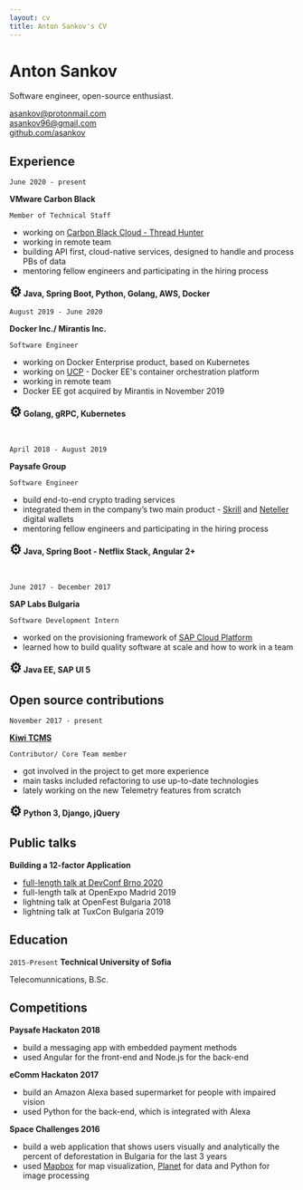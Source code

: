 ```yaml
---
layout: cv
title: Anton Sankov's CV
---
```

# Anton Sankov
Software engineer, open-source enthusiast.
<div id="webaddress"><a href="mailto:asankov@protonmail.com">asankov@protonmail.com</a></div>
<div id="webaddress"><a href="mailto:asankov96+cv@gmail.com">asankov96@gmail.com</a></div>
<div id="webaddress"><a href="https://github.com/asankov">github.com/asankov</a></div>


## Experience

`June 2020 - present`

__VMware Carbon Black__

`Member of Technical Staff`

* working on [Carbon Black Cloud - Thread Hunter](https://www.carbonblack.com/products/enterprise-endpoint-detection-and-response/)
* working in remote team
* building API first, cloud-native services, designed to handle and process PBs of data
* mentoring fellow engineers and participating in the hiring process

__<span style="font-size: 24px">⚙</span> Java, Spring Boot, Python, Golang, AWS, Docker__

`August 2019 - June 2020`

__Docker Inc./ Mirantis Inc.__

`Software Engineer`

* working on Docker Enterprise product, based on Kubernetes
* working on [UCP](https://docs.mirantis.com/docker-enterprise/v3.0/dockeree-products/ucp.html) - Docker EE's container orchestration platform
* working in remote team
* Docker EE got acquired by Mirantis in November 2019

__<span style="font-size: 24px">⚙</span> Golang, gRPC, Kubernetes__

<br>

`April 2018 - August 2019`

__Paysafe Group__

`Software Engineer`

* build end-to-end crypto trading services
* integrated them in the company’s two main product - [Skrill](https://www.skrill.com/en/) and [Neteller](https://www.neteller.com/en) digital wallets
* mentoring fellow engineers and participating in the hiring process

__<span style="font-size: 24px">⚙</span> Java, Spring Boot - Netflix Stack, Angular 2+__

<br>

`June 2017 - December 2017`

__SAP Labs Bulgaria__

`Software Development Intern`

* worked on the provisioning framework of [SAP Cloud Platform](https://www.sap.com/products/cloud-platform.html)
* learned how to build quality software at scale and how to work in a team

__<span style="font-size: 24px">⚙</span> Java EE, SAP UI 5__

## Open source contributions

`November 2017 - present`

__<a href="https://github.com/kiwitcms/kiwi/">Kiwi TCMS</a>__

`Contributor/ Core Team member`

* got involved in the project to get more experience
* main tasks included refactoring to use up-to-date technologies
* lately working on the new Telemetry features from scratch

__<span style="font-size: 24px">⚙</span> Python 3, Django, jQuery__

## Public talks

__Building a 12-factor Application__

* <a href="https://youtu.be/xyeXx2qtfLI" target="_blank"> full-length talk at DevConf Brno 2020 </a>
* full-length talk at OpenExpo Madrid 2019
* lightning talk at OpenFest Bulgaria 2018
* lightning talk at TuxCon Bulgaria 2019

## Education

`2015-Present`
__Technical University of Sofia__

Telecomunnications, B.Sc.


## Competitions

__Paysafe Hackaton 2018__

* build a messaging app with embedded payment methods
* used Angular for the front-end and Node.js for the back-end

__eComm Hackaton 2017__

* build an Amazon Alexa based supermarket for people with impaired vision
* used Python for the back-end, which is integrated with Alexa

__Space Challenges 2016__

* build a web application that shows users visually and analytically the percent of deforestation in Bulgaria for the last 3 years
* used <a href="https://www.mapbox.com/">Mapbox</a> for map visualization, <a href="https://www.planet.com/">Planet</a> for data and Python for image processing


<!-- ### Footer

Last updated: May 2013 -->


